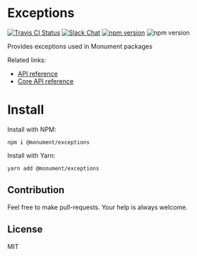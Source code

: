 # Exceptions

[![Travis CI Status](https://img.shields.io/travis/monumentjs/core/master.svg?logo=travis)](https://travis-ci.org/monumentjs/core)
[![Slack Chat](https://img.shields.io/badge/slack-chat-brightgreen.svg?logo=slack)](https://join.slack.com/t/monumentjs/shared_invite/enQtNDY1ODA1MTExMzQ4LTI0MjllODEwOTk5MjM0NGIwY2YwNzVjNDU3YjEwYzYwYTNjMmI0NjFkNmNjMDFlMjA1NzgzODk0NjcxZTc4NjM)
[![npm version](https://badge.fury.io/js/%40monument%2Ftexceptions.svg)](https://badge.fury.io/js/%40monument%2Fexceptions)
![npm version](https://david-dm.org/monumentjs/exceptions.svg)

Provides exceptions used in Monument packages

Related links:

- [API reference](https://monumentjs.github.io/package/exceptions)
- [Core API reference](https://monumentjs.github.io/package/core)

# Install

Install with NPM:

```
npm i @monument/exceptions
```

Install with Yarn:

```
yarn add @monument/exceptions
```

## Contribution

Feel free to make pull-requests.
Your help is always welcome.


## License

MIT

